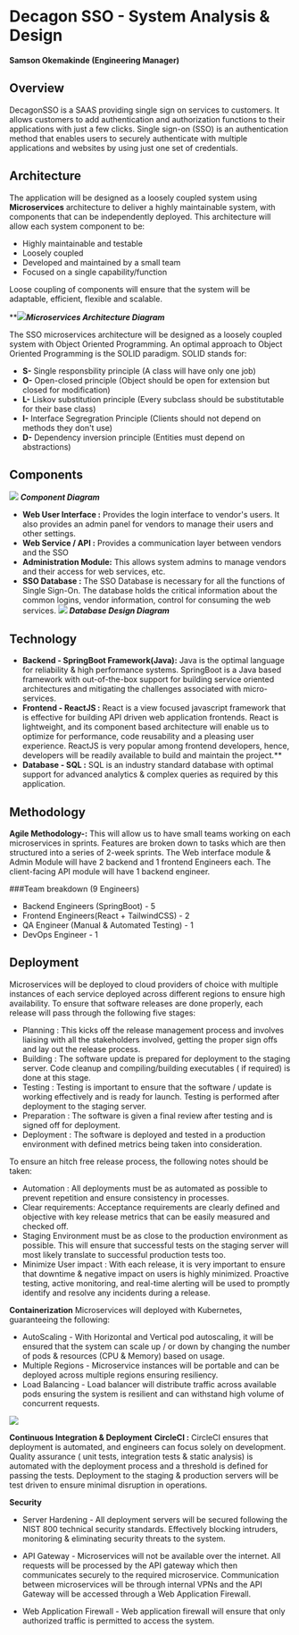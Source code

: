 # Decagon SSO - System Analysis & Design

**Samson Okemakinde
(Engineering Manager)**

## Overview
DecagonSSO is a SAAS providing single sign on services to customers. It allows customers to add authentication and authorization functions to their applications with just a few clicks.
Single sign-on (SSO) is an authentication method that enables users to securely authenticate with multiple applications and websites by using just one set of credentials.

## Architecture
The application will be designed as a loosely coupled system using **Microservices** architecture to deliver a highly maintainable system, with components that can be independently deployed. This architecture will allow each system component to be:

 - Highly maintainable and testable
 - Loosely coupled
 - Developed and maintained by a small team
 - Focused on a single capability/function

Loose coupling of components will ensure that the system will be adaptable, efficient, flexible and scalable.


**![](https://lh4.googleusercontent.com/SNCKv2dSoSiLB6LakiyFfupoDqWfg1sPzZ3L13I0fQKflJTqXpTZkn00jb2XQwUWK0C1pIO0Tj2YCvjA5gPIPsHjdAN0jr-d3FSFNGhxhnPb3DjkRdcEDNGg1pgZ6s9td19j8FGsUxdT50-sf7fpVho9X9rtyc3ZzF4DkYqtwQF1fVCPeKvwih8_8w00ZA)***Microservices Architecture Diagram***

The SSO microservices architecture will be designed as a loosely coupled system with Object Oriented Programming. An optimal approach to Object Oriented Programming is the SOLID paradigm.
 SOLID stands for:

 - **S-** Single responsbility principle (A class will have only one job)
 - **O-** Open-closed principle (Object should be open for extension but
   closed for modification)
 - **L-** Liskov substitution principle (Every subclass should be
   substitutable for their base class)
 - **I-** Interface Segregration Principle (Clients should not depend on
   methods they don't use)
 - **D-** Dependency inversion principle (Entities must depend on
   abstractions)

 

## Components
**![](https://lh4.googleusercontent.com/B4N20tQo1d0EqNIajBsb5y5E0QsSDwNklycVBevtBTKHy-XdLX3nVieK6GRA8CnDy48flhf7t2HyabpjMwwL8yP4lJAj6idM-O3IFz7iIpkwzDFBDfzryuuwtzcYNPeUTHvoBAOImm_r2O8YXrvIFcO_iLaObMtWAmqdj37K5JdAW8W-WOJ5BwT0yeYVcA)**
***Component Diagram***
 - **Web User Interface :** Provides the login interface to vendor's users.
   It also provides an admin panel for vendors to manage their users and
   other settings.
 - **Web Service / API :** Provides a communication layer between vendors
   and the SSO
  - **Administration Module:** This allows system admins to manage vendors
   and their access for web services, etc.
 - **SSO Database :** The SSO Database is necessary for all the functions of Single Sign-On. The database holds the critical information about the common logins, vendor information, control for consuming the web services.
   **![](https://lh4.googleusercontent.com/yi9Vz9SYFd7_bv78ec2wcQr1uJIy6B_7q7jYASlD5CNB-0SjoaCb3bfLOGmUksfp1Of5iW958E_Ku-Az5oTlLLkLqc-7YOcIa9mA-Q1_qlA4eMX9grrddd0Qhk3OZ4zrtWX4uqlb6XYjV1WQZpi91u2ghaWJAqPe4YVT_7wjh4iS6EilEHUAzHF1CFyMRw)**
   ***Database Design Diagram***


## Technology
 -   **Backend - SpringBoot Framework(Java):** Java is the optimal language for  reliability & high performance systems. SpringBoot is a Java based framework with out-of-the-box support for building service oriented architectures and mitigating the challenges associated with micro-services.
 - **Frontend - ReactJS :** React is a view focused javascript framework that is effective for building API driven web application frontends. React is lightweight, and its component based architecture will enable us to optimize for performance, code reusability and a pleasing user experience. ReactJS is very popular among frontend developers, hence, developers will be readily available to build and maintain the project.**
 - **Database - SQL :** SQL is an industry standard database with optimal support for advanced analytics & complex queries as required by this application.

## Methodology

  **Agile Methodology-:** This will allow us to have small teams working on each microservices in sprints. Features are broken down to tasks which are then structured into a series of 2-week sprints. The Web interface module & Admin Module will have 2 backend and 1 frontend Engineers each. The client-facing API module will have 1 backend engineer.
  
###Team breakdown (9 Engineers)
-   Backend Engineers (SpringBoot) - 5    
-   Frontend Engineers(React + TailwindCSS) - 2
-   QA Engineer (Manual & Automated Testing)  - 1
-   DevOps Engineer - 1


## Deployment
Microservices will be deployed to cloud providers of choice with multiple instances of each service deployed across different regions to ensure high availability.
To ensure that software releases are done properly, each release will pass through the following five stages:
-   Planning : This kicks off the release management process and involves liaising with all the stakeholders involved, getting the proper sign offs and lay out the release process.
-   Building : The software update is prepared for deployment to the staging server. Code cleanup and compiling/building executables ( if required) is done at this stage.
-   Testing : Testing is important to ensure that the software / update is working effectively and is ready for launch. Testing is performed after deployment to the staging server.
-   Preparation : The software is given a final review after testing and is signed off for deployment.
-   Deployment : The software is deployed and tested in a production environment with defined metrics being taken into consideration.

To ensure an hitch free release process, the following notes should be taken:
 -   Automation : All deployments must be as automated as possible to prevent repetition and ensure consistency in processes.
 -   Clear requirements: Acceptance requirements are clearly defined and objective with key release metrics that can be easily measured and checked off.
 -   Staging Environment must be as close to the production environment as possible. This will ensure that successful tests on the staging server will most likely translate to successful production tests too.
 - Minimize User impact : With each release, it is very important to ensure that downtime & negative impact on users is highly minimized. Proactive testing, active monitoring, and real-time alerting will be used to promptly identify and resolve any incidents during a release.

**Containerization**
Microservices will deployed with Kubernetes, guaranteeing the following:
-   AutoScaling - With Horizontal and Vertical pod autoscaling, it will be ensured that the system can scale up / or down by changing the number of pods & resources (CPU & Memory) based on usage.
-   Multiple Regions - Microservice instances will be portable and can be deployed across multiple regions ensuring resiliency.
-   Load Balancing - Load balancer will distribute traffic across available pods ensuring the system is resilient and can withstand high volume of concurrent requests.

![](https://lh5.googleusercontent.com/YYDlT6YgClfTE92ck_7byuCDgcQ0K-CsESNyndHvCCuLN-qDQ3SmII3dKFp1_4zqmiZECQoV_CwAN630y24JWU7t2Bo9dRsdzi9b84RbMi0mh9TRIbVluBRHIfl60EQM0iTmWMFqScxZ_jIVTKAKKG2DvY45c1ulzyTZDjzUBEr83kYWuNB34DSTJBbalQ)
    
**Continuous Integration & Deployment**
**CircleCI :** CircleCI ensures that deployment is automated, and engineers can focus solely on development. Quality assurance ( unit tests, integration tests & static analysis) is automated with the deployment process and a threshold is defined for passing the tests. Deployment to the staging & production servers will be test driven to ensure minimal disruption in operations.

 **Security** 

 - Server Hardening - All deployment servers will be secured following the NIST 800 technical security standards. Effectively blocking intruders, monitoring & eliminating security threats to the system.
       
 -   API Gateway - Microservices will not be available over the internet. All requests will be processed by the API gateway which then communicates securely to the required microservice. Communication between microservices will be through internal VPNs and the API Gateway will be accessed through a Web Application Firewall.
        
 - Web Application Firewall - Web application firewall will ensure that only authorized traffic is permitted to access the system.
